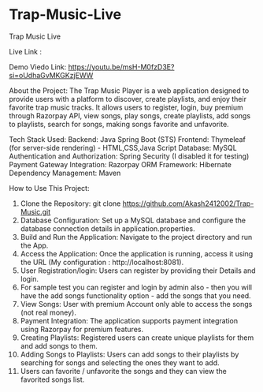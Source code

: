# Trap-Music-Live
Trap Music Live

Live Link : 

Demo Viedo Link: https://youtu.be/msH-M0fzD3E?si=oUdhaGvMKGKzjEWW

About the Project:
The Trap Music Player is a web application designed to provide users with a platform to discover, create playlists, and enjoy their favorite trap music tracks. It allows users to register, login, buy premium through Razorpay API, view songs, play songs, create playlists, add songs to playlists, search for songs, making songs favorite and unfavorite.

Tech Stack Used:
Backend: Java Spring Boot (STS)
Frontend: Thymeleaf (for server-side rendering) - HTML,CSS,Java Script
Database: MySQL
Authentication and Authorization: Spring Security (I disabled it for testing)
Payment Gateway Integration: Razorpay
ORM Framework: Hibernate
Dependency Management: Maven

How to Use This Project:
1. Clone the Repository: git clone https://github.com/Akash2412002/Trap-Music.git
2. Database Configuration: Set up a MySQL database and configure the database connection details in application.properties.
3. Build and Run the Application: Navigate to the project directory and run the App.
4. Access the Application: Once the application is running, access it using the URL (My configuration : http://localhost:8081).
5. User Registration/login: Users can register by providing their Details and login.
6. For sample test you can register and login by admin also - then you will have the add songs functionality option - add the songs that you need.
7. View Songs: User with premium Account only able to access the songs (not real money).
8. Payment Integration: The application supports payment integration using Razorpay for premium features.
9. Creating Playlists: Registered users can create unique playlists for them and add songs to them.
10. Adding Songs to Playlists: Users can add songs to their playlists by searching for songs and selecting the ones they want to add.
11. Users can favorite / unfavorite the songs and they can view the favorited songs list.
